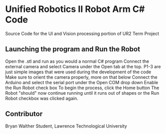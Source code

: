 # Unified Robotics II Robot Arm C# Code
Source Code for the UI and Vision processing portion of UR2 Term Project


Launching the program and Run the Robot
----
Open the .stl and run as you would a normal C# program
Connect the external camera and select Camera under the Open tab at the top.
  P1-3 are just simple images that were used during the development of the code
  Make sure to orient the camera properly, more on that below
Connect the Arduino and select the serial port under the Open COM drop down
Enable the Run Robot check box
To begin the process, click the Home button
The Robot "should" now continue running until it runs out of shapes or the Run Robot checkbox was clicked again.

Contributor
-
Bryan Walther
  Student, Lawrence Technological University
